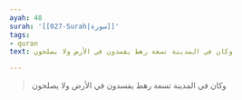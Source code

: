 ```yaml
---
ayah: 48
surah: '[[027-Surah|سورة]]'
tags:
- quran
text: وكان في المدينة تسعة رهط يفسدون في الأرض ولا يصلحون

---
```

> وكان في المدينة تسعة رهط يفسدون في الأرض ولا يصلحون
